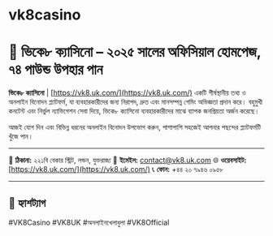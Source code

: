 # vk8casino
# 🎰 ভিকে৮ ক্যাসিনো – ২০২৫ সালের অফিসিয়াল হোমপেজ, ৭৪ পাউন্ড উপহার পান

**ভিকে৮ ক্যাসিনো** | [https://vk8.uk.com/](https://vk8.uk.com/) একটি শীর্ষস্থানীয় তথ্য ও অনলাইন বিনোদন প্ল্যাটফর্ম, যা ব্যবহারকারীদের জন্য নিরাপদ, দ্রুত এবং মানসম্পন্ন গেমিং অভিজ্ঞতা প্রদান করে।
বহুমুখী কনটেন্ট এবং নির্ভুল ন্যাভিগেশন সেবা দিয়ে, ভিকে৮ ক্যাসিনো ব্যবহারকারীদের মাঝে ব্যাপক জনপ্রিয়তা অর্জন করেছে।

আজই যোগ দিন এবং বিভিন্ন ধরনের অনলাইন বিনোদন উপভোগ করুন, পাশাপাশি সহজেই আপনার পছন্দের প্ল্যাটফর্মটি খুঁজে পান।

---

📍 **ঠিকানা:** ২২১বি বেকার স্ট্রিট, লন্ডন, যুক্তরাজ্য
📧 **ইমেইল:** contact@vk8.uk.com
🌐 **ওয়েবসাইট:** [https://vk8.uk.com/](https://vk8.uk.com/)
📞 **ফোন:** +৪৪ ২০ ৭৯৪৬ ০৯৫৮

---

## 🔖 হ্যাশট্যাগ
#VK8Casino #VK8UK #অনলাইনখেলাধুলা #VK8Official
